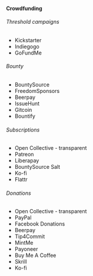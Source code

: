 #### Crowdfunding

###### Threshold campaigns
* Kickstarter
* Indiegogo
* GoFundMe

###### Bounty
* BountySource
* FreedomSponsors
* Beerpay
* IssueHunt
* Gitcoin
* Bountify

###### Subscriptions
* Open Collective - transparent
* Patreon
* Liberapay
* BountySource Salt
* Ko-fi
* Flattr

###### Donations
* Open Collective - transparent
* PayPal
* Facebook Donations
* Beerpay
* Tip4Commit
* MintMe
* Payoneer
* Buy Me A Coffee
* Skrill
* Ko-fi